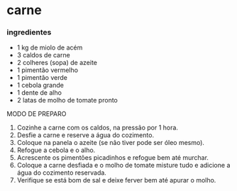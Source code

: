 # carne

### ingredientes

- 1 kg de miolo de acém
- 3 caldos de carne
- 2 colheres (sopa) de azeite
- 1 pimentão vermelho
- 1 pimentão verde
- 1 cebola grande
- 1 dente de alho
- 2 latas de molho de tomate pronto

MODO DE PREPARO

1. Cozinhe a carne com os caldos, na pressão por 1 hora.
2. Desfie a carne e reserve a água do cozimento.
3. Coloque na panela o azeite (se não tiver pode ser óleo mesmo).
4. Refogue a cebola e o alho.
5. Acrescente os pimentões picadinhos e refogue bem até murchar.
6. Coloque a carne desfiada e o molho de tomate misture tudo e adicione a água do cozimento reservada.
7. Verifique se está bom de sal e deixe ferver bem até apurar o molho.